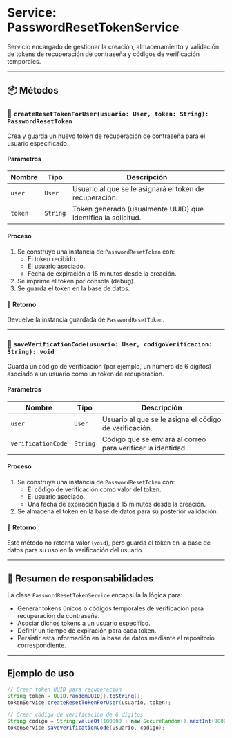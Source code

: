 # Service: PasswordResetTokenService



Servicio encargado de gestionar la creación, almacenamiento y validación de tokens de recuperación de contraseña y códigos de verificación temporales.

---

## 📦 Métodos

### 🔹 `createResetTokenForUser(usuario: User, token: String): PasswordResetToken`

Crea y guarda un nuevo token de recuperación de contraseña para el usuario especificado.

#### Parámetros

| Nombre  | Tipo   | Descripción                                                     |
|---------|--------|-----------------------------------------------------------------|
| `user`  | `User` | Usuario al que se le asignará el token de recuperación.         |
| `token` | `String` | Token generado (usualmente UUID) que identifica la solicitud. |

#### Proceso

1. Se construye una instancia de `PasswordResetToken` con:
    - El token recibido.
    - El usuario asociado.
    - Fecha de expiración a 15 minutos desde la creación.
2. Se imprime el token por consola (debug).
3. Se guarda el token en la base de datos.

#### 🔁 Retorno

Devuelve la instancia guardada de `PasswordResetToken`.

---

### 🔹 `saveVerificationCode(usuario: User, codigoVerificacion: String): void`

Guarda un código de verificación (por ejemplo, un número de 6 dígitos) asociado a un usuario como un token de recuperación.

#### Parámetros

| Nombre             | Tipo     | Descripción                                                       |
|--------------------|----------|-------------------------------------------------------------------|
| `user`             | `User`   | Usuario al que se le asigna el código de verificación.            |
| `verificationCode` | `String` | Código que se enviará al correo para verificar la identidad.

#### Proceso

1. Se construye una instancia de `PasswordResetToken` con:
    - El código de verificación como valor del token.
    - El usuario asociado.
    - Una fecha de expiración fijada a 15 minutos desde la creación.
2. Se almacena el token en la base de datos para su posterior validación.

#### 🔁 Retorno

Este método no retorna valor (`void`), pero guarda el token en la base de datos para su uso en la verificación del usuario.

---

## 📌 Resumen de responsabilidades

La clase `PasswordResetTokenService` encapsula la lógica para:

- Generar tokens únicos o códigos temporales de verificación para recuperación de contraseña.
- Asociar dichos tokens a un usuario específico.
- Definir un tiempo de expiración para cada token.
- Persistir esta información en la base de datos mediante el repositorio correspondiente.

---

## Ejemplo de uso

```java
// Crear token UUID para recuperación
String token = UUID.randomUUID().toString();
tokenService.createResetTokenForUser(usuario, token);

// Crear código de verificación de 6 dígitos
String codigo = String.valueOf(100000 + new SecureRandom().nextInt(900000));
tokenService.saveVerificationCode(usuario, codigo);